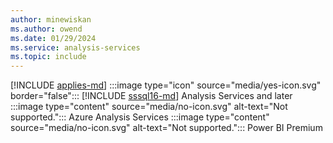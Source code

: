 ```yaml
---
author: minewiskan
ms.author: owend
ms.date: 01/29/2024
ms.service: analysis-services
ms.topic: include
---
```


[!INCLUDE [applies-md](applies-md.md)] :::image type="icon" source="media/yes-icon.svg" border="false"::: [!INCLUDE [sssql16-md](sssql16-md.md)] Analysis Services and later :::image type="content" source="media/no-icon.svg" alt-text="Not supported."::: Azure Analysis Services :::image type="content" source="media/no-icon.svg" alt-text="Not supported."::: Power BI Premium

